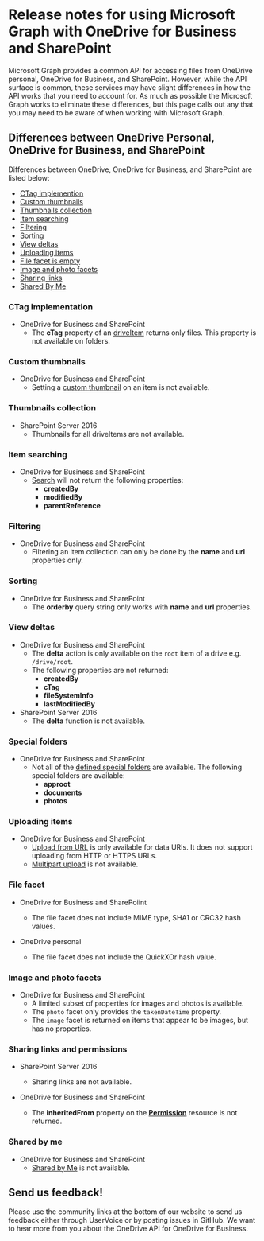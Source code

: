 # Release notes for using Microsoft Graph with OneDrive for Business and SharePoint

Microsoft Graph provides a common API for accessing files from OneDrive personal, OneDrive for Business, and SharePoint.
However, while the API surface is common, these services may have slight differences in how the API works that you need to account for.
As much as possible the Microsoft Graph works to eliminate these differences, but this page calls out any that you may need to be aware of when working with Microsoft Graph.

## Differences between OneDrive Personal, OneDrive for Business, and SharePoint

Differences between OneDrive, OneDrive for Business, and SharePoint are listed below:

* [CTag implemention](#ctag-implementation)
* [Custom thumbnails](#custom-thumbnails)
* [Thumbnails collection](#thumbnails-collection)
* [Item searching](#item-searching)
* [Filtering](#filtering)
* [Sorting](#sorting)
* [View deltas](#view-deltas)
* [Uploading items](#uploading-items)
* [File facet is empty](#file-facet)
* [Image and photo facets](#image-and-photo-facets)
* [Sharing links](#sharing-links-and-permissions)
* [Shared By Me](#shared-by-me)


### CTag implementation

* OneDrive for Business and SharePoint
  * The **cTag** property of an [driveItem](../resources/driveitem.md) returns only files. This property is not available on folders.

### Custom thumbnails

* OneDrive for Business and SharePoint
  * Setting a [custom thumbnail](../api/driveitem-thumbnails.md) on an item is not available.

### Thumbnails collection

* SharePoint Server 2016
  * Thumbnails for all driveItems are not available.

### Item searching

* OneDrive for Business and SharePoint
  * [Search](../api/driveitem-search.md) will not return the following properties:
    * **createdBy**
    * **modifiedBy**
    * **parentReference**

### Filtering

* OneDrive for Business and SharePoint
  * Filtering an item collection can only be done by the **name** and **url** properties only.

### Sorting

* OneDrive for Business and SharePoint
  * The **orderby** query string only works with **name** and **url** properties.

### View deltas

* OneDrive for Business and SharePoint
  * The **delta** action is only available on the `root` item of a drive e.g. `/drive/root`.
  * The following properties are not returned:
    * **createdBy**
    * **cTag**
    * **fileSystemInfo**
    * **lastModifiedBy**
* SharePoint Server 2016
  * The **delta** function is not available.


### Special folders

* OneDrive for Business and SharePoint
  * Not all of the [defined special folders](../api/specialfolder-get.md) are available.
    The following special folders are available:
    * **approot**
    * **documents**
    * **photos**

### Uploading items

* OneDrive for Business and SharePoint
  * [Upload from URL](../api/driveitem-upload-url.md) is only available for data URIs. It does not support uploading from HTTP or HTTPS URLs.
  * [Multipart upload](../api/driveitem-upload-post.md) is not available.

### File facet

* OneDrive for Business and SharePoiint
  * The file facet does not include MIME type, SHA1 or CRC32 hash values.

* OneDrive personal
  * The file facet does not include the QuickXOr hash value.

### Image and photo facets

* OneDrive for Business and SharePoint
  * A limited subset of properties for images and photos is available.
  * The `photo` facet only provides the `takenDateTime` property.
  * The `image` facet is returned on items that appear to be images, but has no properties.

### Sharing links and permissions

* SharePoint Server 2016
  * Sharing links are not available.

* OneDrive for Business and SharePoint
  * The **inheritedFrom** property on the [**Permission**](../resources/permission.md) resource is not returned.

### Shared by me

* OneDrive for Business and SharePoint
  * [Shared by Me](../api/drive-shared-by-me.md) is not available.

## Send us feedback!

Please use the community links at the bottom of our website to send us feedback
either through UserVoice or by posting issues in GitHub. We want to hear more
from you about the OneDrive API for OneDrive for Business.

<!-- {
  "type": "#page.annotation",
  "description": "Read more about the differences in using OneDrive API with OneDrive for Business",
  "keywords": "release,notes,onedrive,onedrive for business,od4b,odb,files api,files api v2",
  "section": "documentation",
  "tocPath": "Overview/Release notes"
} -->
